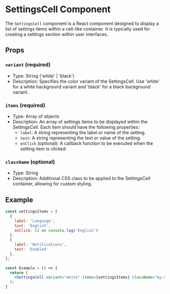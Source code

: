 # SettingsCell Component

The `SettingsCell` component is a React component designed to display a list of settings items within a cell-like container. It is typically used for creating a settings section within user interfaces.

## Props

### `variant` (required)

- Type: String ('white' | 'black')
- Description: Specifies the color variant of the SettingsCell. Use 'white' for a white background variant and 'black' for a black background variant.

### `items` (required)

- Type: Array of objects
- Description: An array of settings items to be displayed within the SettingsCell. Each item should have the following properties:
  - `label`: A string representing the label or name of the setting.
  - `text`: A string representing the text or value of the setting.
  - `onClick` (optional): A callback function to be executed when the setting item is clicked.

### `className` (optional)

- Type: String
- Description: Additional CSS class to be applied to the SettingsCell container, allowing for custom styling.

## Example

```jsx
const settingsItems = [
  {
    label: 'Language',
    text: 'English',
    onClick: () => console.log('English')
  },
  {
    label: 'Notifications',
    text: 'Enabled'
  },
];

const Example = () => {
  return (
    <SettingsCell variant="white" items={settingsItems} className="my-settings-cell" />
  );
}
